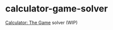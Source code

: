 # calculator-game-solver
[Calculator: The Game](https://play.google.com/store/apps/details?id=com.sm.calculateme) solver (WIP)
